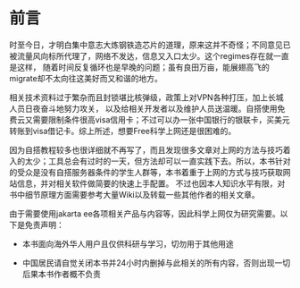 # 前言

时至今日，才明白集中意志大炼钢铁造芯片的道理，原来这并不奇怪；不同意见已被流量风向标所代理了，网络不发达，信息又入口太少。这个regimes存在就一直是这样， 随着时间反复循环也是早晚的问题；虽有良田万亩，能展翅高飞的migrate却不太向往这美好而又和谐的地方。

相关技术资料过于繁杂而且封锁堪比核弹级，政策上对VPN各种打压，加上长城人员日夜奋斗地努力攻关， 以及给相关开发者以及维护人员送温暖。自搭使用免费云又需要限制条件很高visa信用卡；不过可以办一张中国银行的银联卡，买美元转账到visa借记卡。综上所述，想要Free科学上网还是很困难的。

因为自搭教程较多也很详细就不再写了，而且发现很多文章对上网的方法与技巧着入的太少；工具总会有过时的一天，但方法却可以一直实践下去。所以，本书针对的受众是没有自搭服务器条件的学生人群等，本书着重于上网的方式与技巧获取网站信息，并对相关软件做简要的快速上手配置。 不过也因本人知识水平有限，对书中细节原理方面需要参考大量Wiki以及转载一些其他作者的相关文章。

由于需要使用jakarta ee各项相关产品与内容等，因此科学上网仅为研究需要。以下是免责声明：

* 本书面向海外华人用户且仅供科研与学习，切勿用于其他用途

* 中国居民请自觉关闭本书并24小时内删掉与此相关的所有内容，否则出现一切后果本书作者概不负责
